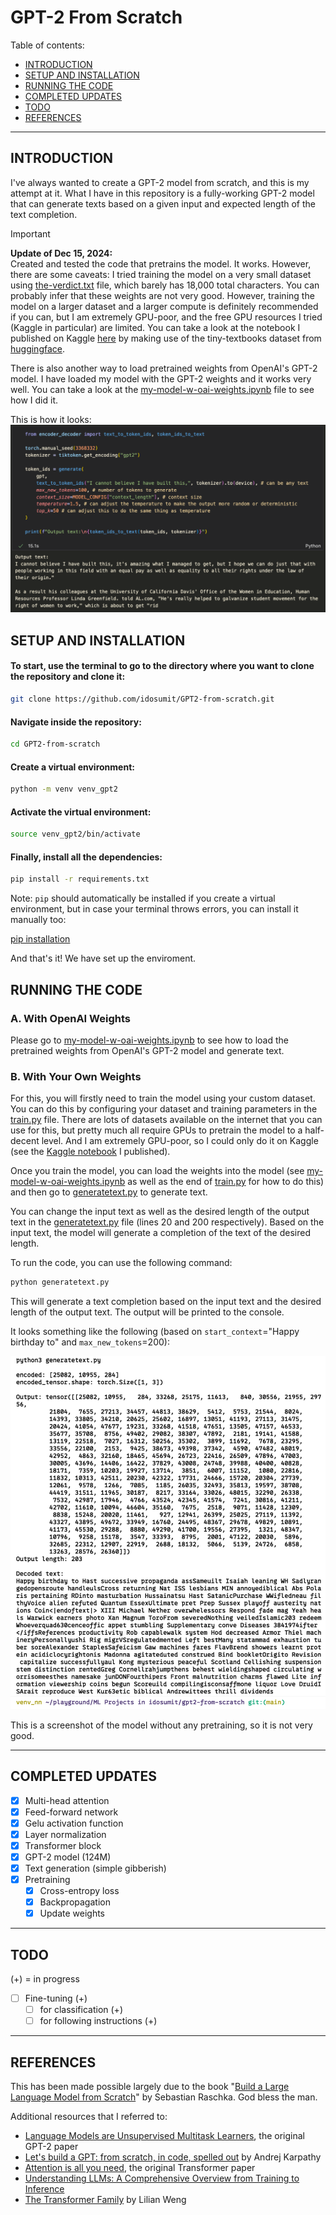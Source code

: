# GPT-2 From Scratch

Table of contents:

- [INTRODUCTION](#introduction)
- [SETUP AND INSTALLATION](#setup-and-installation)
- [RUNNING THE CODE](#running-the-code)
- [COMPLETED UPDATES](#completed-updates)
- [TODO](#todo)
- [REFERENCES](#references)

---

## INTRODUCTION

I've always wanted to create a GPT-2 model from scratch, and this is my attempt at it. What I have in this repository is a fully-working GPT-2 model that can generate texts based on a given input and expected length of the text completion.

> [!IMPORTANT]
> **Update of Dec 15, 2024:**\
> Created and tested the code that pretrains the model. It works. However, there are some caveats:
> I tried training the model on a very small dataset using [the-verdict.txt](./the-verdict.txt) file, which barely has 18,000 total characters. You can probably infer that these weights are not very good. However, training the model on a larger dataset and a larger compute is definitely recommended if you can, but I am extremely GPU-poor, and the free GPU resources I tried (Kaggle in particular) are limited. You can take a look at the notebook I published on Kaggle [here](https://www.kaggle.com/code/sumitpokharel/gpt2-from-scratch) by making use of the tiny-textbooks dataset from [huggingface](https://huggingface.co/datasets/nampdn-ai/tiny-textbooks).

There is also another way to load pretrained weights from OpenAI's GPT-2 model. I have loaded my model with the GPT-2 weights and it works very well. You can take a look at the [my-model-w-oai-weights.ipynb](./my-model-w-oai-weights.ipynb) file to see how I did it.

This is how it looks:\
![Sample-output](./assets/my-model-w-oai-weights.png)

## SETUP AND INSTALLATION

#### To start, use the terminal to go to the directory where you want to clone the repository and clone it:

```bash
git clone https://github.com/idosumit/GPT2-from-scratch.git

```

#### Navigate inside the repository:
```bash
cd GPT2-from-scratch
```

#### Create a virtual environment:

```bash
python -m venv venv_gpt2
```

#### Activate the virtual environment:
```bash
source venv_gpt2/bin/activate
```

#### Finally, install all the dependencies:
```bash
pip install -r requirements.txt
```

Note: `pip` should automatically be installed if you create a virtual environment, but in case your terminal throws errors, you can install it manually too: 

[pip installation](https://pip.pypa.io/en/stable/installation/)

And that's it! We have set up the enviroment.

## RUNNING THE CODE

### A. With OpenAI Weights

Please go to [my-model-w-oai-weights.ipynb](./my-model-w-oai-weights.ipynb) to see how to load the pretrained weights from OpenAI's GPT-2 model and generate text.

### B. With Your Own Weights

For this, you will firstly need to train the model using your custom dataset. You can do this by configuring your dataset and training parameters in the [train.py](./train.py) file. There are lots of datasets available on the internet that you can use for this, but pretty much all require GPUs to pretrain the model to a half-decent level. And I am extremely GPU-poor, so I could only do it on Kaggle (see the [Kaggle notebook](https://www.kaggle.com/code/sumitpokharel/gpt2-from-scratch) I published).

Once you train the model, you can load the weights into the model (see [my-model-w-oai-weights.ipynb](./my-model-w-oai-weights.ipynb) as well as the end of [train.py](./train.py) for how to do this) and then go to [generatetext.py](./generatetext.py) to generate text.

You can change the input text as well as the desired length of the output text in the [generatetext.py](./generatetext.py) file (lines 20 and 200 respectively). Based on the input text, the model will generate a completion of the text of the desired length.

To run the code, you can use the following command:

```python
python generatetext.py
```

This will generate a text completion based on the input text and the desired length of the output text. The output will be printed to the console.

It looks something like the following (based on `start_context`="Happy birthday to" and `max_new_tokens`=200):

![generatedtext](./assets/gibberish.png)

This is a screenshot of the model without any pretraining, so it is not very good.

---

## COMPLETED UPDATES

- [x] Multi-head attention
- [x] Feed-forward network
- [x] Gelu activation function
- [x] Layer normalization
- [x] Transformer block
- [x] GPT-2 model (124M)
- [x] Text generation (simple gibberish)
- [x] Pretraining
  - [x] Cross-entropy loss
  - [x] Backpropagation
  - [x] Update weights

---

## TODO

(+) = in progress

- [ ] Fine-tuning (+)
  - [ ] for classification (+)
  - [ ] for following instructions (+)

---

## REFERENCES

This has been made possible largely due to the book "[Build a Large Language Model from Scratch](https://www.manning.com/books/build-a-large-language-model-from-scratch)" by Sebastian Raschka. God bless the man.

Additional resources that I referred to:
- [Language Models are Unsupervised Multitask Learners](https://cdn.openai.com/better-language-models/language_models_are_unsupervised_multitask_learners.pdf), the original GPT-2 paper
- [Let's build a GPT: from scratch, in code, spelled out](https://www.youtube.com/watch?v=kCc8FmEb1nY&t=9s) by Andrej Karpathy
- [Attention is all you need](https://arxiv.org/abs/1706.03762), the original Transformer paper
- [Understanding LLMs: A Comprehensive Overview from Training to Inference](https://arxiv.org/abs/2401.02038)
- [The Transformer Family](https://lilianweng.github.io/posts/2023-01-27-the-transformer-family-v2/) by Lilian Weng
